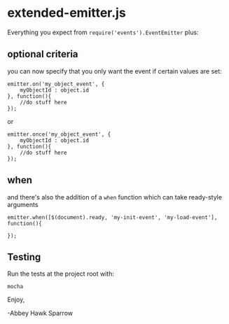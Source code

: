 extended-emitter.js
==============
Everything you expect from `require('events').EventEmitter` plus:

optional criteria
-----------------
you can now specify that you only want the event if certain values are set:

    emitter.on('my_object_event', {
        myObjectId : object.id
    }, function(){
        //do stuff here
    });
    
or
    
    emitter.once('my_object_event', {
        myObjectId : object.id
    }, function(){
        //do stuff here
    });
    
when
----
    
and there's also the addition of a `when` function which can take ready-style arguments

    emitter.when([$(document).ready, 'my-init-event', 'my-load-event'], function(){
    
    });
    


Testing
-------

Run the tests at the project root with:

    mocha

Enjoy,

-Abbey Hawk Sparrow